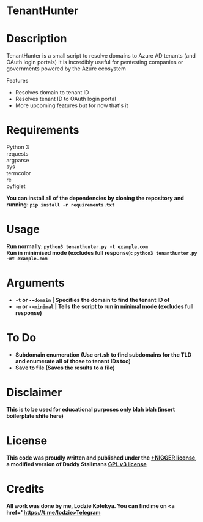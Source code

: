 # TenantHunter

# Description
TenantHunter is a small script to resolve domains to Azure AD tenants (and OAuth login portals)
It is incredibly useful for pentesting companies or governments powered by the Azure ecosystem

Features
- Resolves domain to tenant ID
- Resolves tenant ID to OAuth login portal
- More upcoming features but for now that's it

# Requirements
Python 3
<br>
requests
<br>
argparse
<br>
sys
<br>
termcolor
<br>
re
<br>
pyfiglet

<b>You can install all of the dependencies by cloning the repository and running: ```pip install -r requirements.txt```

# Usage
Run normally: ```python3 tenanthunter.py -t example.com```
<br>
Run in minimised mode (excludes full response): ```python3 tenanthunter.py -mt example.com```

# Arguments
- ```-t``` or ```--domain``` | Specifies the domain to find the tenant ID of
- ```-m``` or ```--minimal``` | Tells the script to run in minimal mode (excludes full response)

# To Do
- Subdomain enumeration (Use crt.sh to find subdomains for the TLD and enumerate all of those to tenant IDs too)
- Save to file (Saves the results to a file)

# Disclaimer
This is to be used for educational purposes only blah blah (insert boilerplate shite here)

# License
This code was proudly written and published under the <a href=https://plusnigger.org>+NIGGER license</a>, a modified version of Daddy Stallmans <a href="https://www.gnu.org/licenses/gpl-3.0.txt">GPL v3 license</a>

# Credits
All work was done by me, Lodzie Kotekya. You can find me on <a href="https://t.me/lodzie>Telegram</a>
